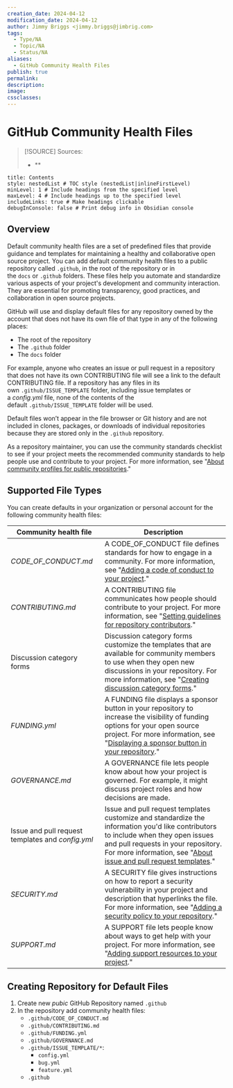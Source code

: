 ```yaml
---
creation_date: 2024-04-12
modification_date: 2024-04-12
author: Jimmy Briggs <jimmy.briggs@jimbrig.com>
tags:
  - Type/NA
  - Topic/NA
  - Status/NA
aliases:
  - GitHub Community Health Files
publish: true
permalink:
description:
image:
cssclasses:
---
```


# GitHub Community Health Files

> [!SOURCE] Sources:
> - **

```table-of-contents
title: Contents 
style: nestedList # TOC style (nestedList|inlineFirstLevel)
minLevel: 1 # Include headings from the specified level
maxLevel: 4 # Include headings up to the specified level
includeLinks: true # Make headings clickable
debugInConsole: false # Print debug info in Obsidian console
```

## Overview

Default community health files are a set of predefined files that provide guidance and templates for maintaining a healthy and collaborative open source project. You can add default community health files to a public repository called `.github`, in the root of the repository or in the `docs` or `.github` folders. These files help you automate and standardize various aspects of your project's development and community interaction. They are essential for promoting transparency, good practices, and collaboration in open source projects.

GitHub will use and display default files for any repository owned by the account that does not have its own file of that type in any of the following places:

- The root of the repository
- The `.github` folder
- The `docs` folder

For example, anyone who creates an issue or pull request in a repository that does not have its own CONTRIBUTING file will see a link to the default CONTRIBUTING file. If a repository has any files in its own `.github/ISSUE_TEMPLATE` folder, including issue templates or a _config.yml_ file, none of the contents of the default `.github/ISSUE_TEMPLATE` folder will be used.

Default files won’t appear in the file browser or Git history and are not included in clones, packages, or downloads of individual repositories because they are stored only in the `.github` repository.

As a repository maintainer, you can use the community standards checklist to see if your project meets the recommended community standards to help people use and contribute to your project. For more information, see "[About community profiles for public repositories](https://docs.github.com/en/communities/setting-up-your-project-for-healthy-contributions/about-community-profiles-for-public-repositories)."

## Supported File Types

You can create defaults in your organization or personal account for the following community health files:

|Community health file|Description|
|---|---|
|_CODE_OF_CONDUCT.md_|A CODE_OF_CONDUCT file defines standards for how to engage in a community. For more information, see "[Adding a code of conduct to your project](https://docs.github.com/en/communities/setting-up-your-project-for-healthy-contributions/adding-a-code-of-conduct-to-your-project)."|
|_CONTRIBUTING.md_|A CONTRIBUTING file communicates how people should contribute to your project. For more information, see "[Setting guidelines for repository contributors](https://docs.github.com/en/communities/setting-up-your-project-for-healthy-contributions/setting-guidelines-for-repository-contributors)."|
|Discussion category forms|Discussion category forms customize the templates that are available for community members to use when they open new discussions in your repository. For more information, see "[Creating discussion category forms](https://docs.github.com/en/discussions/managing-discussions-for-your-community/creating-discussion-category-forms)."|
|_FUNDING.yml_|A FUNDING file displays a sponsor button in your repository to increase the visibility of funding options for your open source project. For more information, see "[Displaying a sponsor button in your repository](https://docs.github.com/en/repositories/managing-your-repositorys-settings-and-features/customizing-your-repository/displaying-a-sponsor-button-in-your-repository)."|
|_GOVERNANCE.md_|A GOVERNANCE file lets people know about how your project is governed. For example, it might discuss project roles and how decisions are made.|
|Issue and pull request templates and _config.yml_|Issue and pull request templates customize and standardize the information you'd like contributors to include when they open issues and pull requests in your repository. For more information, see "[About issue and pull request templates](https://docs.github.com/en/communities/using-templates-to-encourage-useful-issues-and-pull-requests/about-issue-and-pull-request-templates)."|
|_SECURITY.md_|A SECURITY file gives instructions on how to report a security vulnerability in your project and description that hyperlinks the file. For more information, see "[Adding a security policy to your repository](https://docs.github.com/en/code-security/getting-started/adding-a-security-policy-to-your-repository)."|
|_SUPPORT.md_|A SUPPORT file lets people know about ways to get help with your project. For more information, see "[Adding support resources to your project](https://docs.github.com/en/communities/setting-up-your-project-for-healthy-contributions/adding-support-resources-to-your-project)."|

## Creating Repository for Default Files

1. Create new *pubic* GitHub Repository named `.github`
2. In the repository add community health files:
	- `.github/CODE_OF_CONDUCT.md`
	- `.github/CONTRIBUTING.md`
	- `.github/FUNDING.yml`
	- `.github/GOVERNANCE.md`
	- `.github/ISSUE_TEMPLATE/*`:
		- `config.yml`
		- `bug.yml`
		- `feature.yml`
	- `.github`

